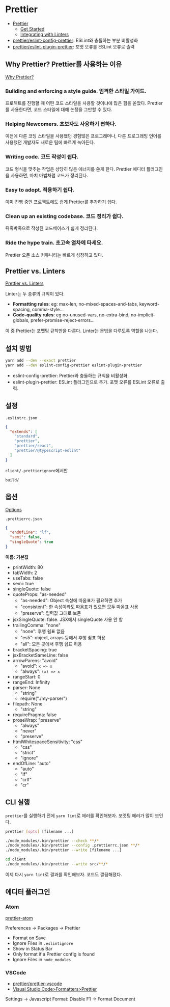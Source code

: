 # Prettier

- [Prettier](https://prettier.io)
  - [Get Started](https://prettier.io/docs/en/install.html)
  - [Integrating with Linters](https://prettier.io/docs/en/integrating-with-linters.html)
- [prettier/eslint-config-prettier](https://github.com/prettier/eslint-config-prettier): ESLint와 충돌하는 부분 비활성화
- [prettier/eslint-plugin-prettier](https://github.com/prettier/eslint-plugin-prettier): 포맷 오류를 ESLint 오류로 출력

## Why Prettier? Prettier를 사용하는 이유

[Why Prettier?](https://prettier.io/docs/en/why-prettier.html)

### Building and enforcing a style guide. 엄격한 스타일 가이드.

프로젝트를 진행할 때 어떤 코드 스타일을 사용할 것이냐에 많은 힘을 쏟았다. Prettier를 사용한다면, 코드 스타일에 대해 논쟁을 그만할 수 있다.

### Helping Newcomers. 초보자도 사용하기 편하다.

이전에 다른 코딩 스타일을 사용했던 경험많은 프로그래머나, 다른 프로그래밍 언어를 사용했던 개발자도 새로운 팀에 빠르게 녹아든다.

### Writing code. 코드 작성이 쉽다.

코드 형식을 맞추는 작업은 상당히 많은 에너지를 쏟게 한다. Prettier 에디터 플러그인을 사용하면, 마치 마법처럼 코드가 정리된다.

### Easy to adopt. 적용하기 쉽다.

이미 진행 중인 프로젝트에도 쉽게 Prettier를 추가하기 쉽다.

### Clean up an existing codebase. 코드 정리가 쉽다.

뒤죽박죽으로 작성된 코드베이스가 쉽게 정리된다.

### Ride the hype train. 초고속 열차에 타세요.

Prettier 오픈 소스 커뮤니티는 빠르게 성장하고 있다.

## Prettier vs. Linters

[Prettier vs. Linters](https://prettier.io/docs/en/comparison.html)

Linter는 두 종류의 규칙이 있다.

- **Formatting rules**: eg: max-len, no-mixed-spaces-and-tabs, keyword-spacing, comma-style...
- **Code-quality rules**: eg no-unused-vars, no-extra-bind, no-implicit-globals, prefer-promise-reject-errors...

이 중 Prettier는 포맷팅 규칙만을 다룬다. Linter는 문법을 다루도록 역할을 나눈다.

## 설치 방법

```bash
yarn add --dev --exact prettier
yarn add --dev eslint-config-prettier eslint-plugin-prettier
```

- eslint-config-prettier: Prettier와 충돌하는 규칙을 비활성화.
- eslint-plugin-prettier: ESLint 플러그인으로 추가. 포맷 오류를 ESLint 오류로 출력.

## 설정

`.eslintrc.json`

```json
{
  "extends": [
    "standard",
    "prettier",
    "prettier/react",
    "prettier/@typescript-eslint"
  ]
}
```

`client/.prettierignore`에서만

```text
build/
```

## 옵션

[Options](https://prettier.io/docs/en/options.html)

`.prettierrc.json`

```json
{
  "endOfLine": "lf",
  "semi": false,
  "singleQuote": true
}
```

**이름: 기본값**

- printWidth: 80
- tabWidth: 2
- useTabs: false
- semi: true
- singleQuote: false
- quoteProps: "as-needed"
  - "as-needed": Object 속성에 따옴표가 필요하면 추가
  - "consistent": 한 속성이라도 따옴표가 있으면 모두 따옴표 사용
  - "preserve": 입력값 그대로 보존
- jsxSingleQuote: false. JSX에서 singleQuote 사용 안 함
- trailingComma: "none"
  - "none": 후행 쉼표 없음
  - "es5": object, arrays 등에서 후행 쉼표 허용
  - "all": 모든 곳에서 후행 쉼표 허용
- bracketSpacing: true
- jsxBracketSameLine: false
- arrowParens: "avoid"
  - "avoid": `x => x`
  - "always": `(x) => x`
- rangeStart: 0
- rangeEnd: Infinity
- parser: None
  - "string"
  - require("./my-parser")
- filepath: None
  - "string"
- requirePragma: false
- proseWrap: "preserve"
  - "always"
  - "never"
  - "preserve"
- htmlWhitespaceSensitivity: "css"
  - "css"
  - "strict"
  - "ignore"
- endOfLine: "auto"
  - "auto"
  - "lf"
  - "crlf"
  - "cr"

## CLI 실행

`prettier`를 실행하기 전에 `yarn lint`로 에러를 확인해보자. 포멧팅 에러가 많이 보인다.

```bash
prettier [opts] [filename ...]
```

```bash
./node_modules/.bin/prettier --check **/*
./node_modules/.bin/prettier --config .prettierrc.json **/*
./node_modules/.bin/prettier --write [filename ...]
```

```bash
cd client
./node_modules/.bin/prettier --write src/**/*
```

이제 다시 `yarn lint`로 결과를 확인해보자. 코드도 깔끔해졌다.

## 에디터 플러그인

### Atom

[prettier-atom](https://atom.io/packages/prettier-atom)

Preferences → Packages → Prettier

- Format on Save
- Ignore Files in `.eslintignore`
- Show in Status Bar
- Only format if a Prettier config is found
- Ignore Files in `node_modules`

### VSCode

- [prettier/prettier-vscode](https://github.com/prettier/prettier-vscode)
- [Visual Studio Code>Formatters>Prettier](https://marketplace.visualstudio.com/items?itemName=esbenp.prettier-vscode)

Settings → Javascript Format: Disable
F1 → Format Document